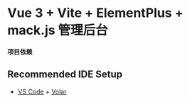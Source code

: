 # Vue 3 + Vite + ElementPlus + mack.js 管理后台

#### 项目依赖

## Recommended IDE Setup

- [VS Code](https://code.visualstudio.com/) + [Volar](https://marketplace.visualstudio.com/items?itemName=Vue.volar)
